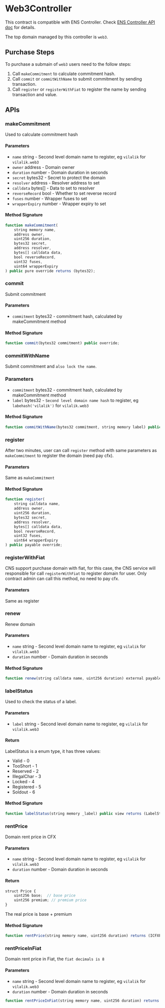 # Web3Controller

This contract is compatible with ENS Controller. Check [ENS Controller API doc](https://docs.ens.domains/contract-api-reference/.eth-permanent-registrar/controller) for details.

The top domain managed by this controller is `web3`.

## Purchase Steps

To purchase a submain of `web3` users need to the follow steps:

1. Call `makeCommitment` to calculate commitment hash.
2. Call `commit` or `commitWithName` to submit commitment by sending transaction.
3. Call `register` or `registerWithFiat` to register the name by sending transaction and value.

## APIs

### makeCommitment

Used to calculate commitment hash

#### Parameters

* `name` string - Second level domain name to register, eg `vilalik` for `vilalik.web3`
* `owner` address - Domain owner
* `duration` number - Domain duration in seconds
* `secret` bytes32 - Secret to protect the domain
* `resolver` address - Resolver address to set
* `calldata` bytes[] - Data to set to resolver
* `reverseRecord` bool - Whether to set reverse record
* `fuses` number - Wrapper fuses to set
* `wrapperExpiry` number - Wrapper expiry to set

#### Method Signature

```js
function makeCommitment(
    string memory name, 
    address owner, 
    uint256 duration, 
    bytes32 secret, 
    address resolver, 
    bytes[] calldata data, 
    bool reverseRecord, 
    uint32 fuses, 
    uint64 wrapperExpiry
) public pure override returns (bytes32);
```

### commit

Submit commitment

#### Parameters

* `commitment` bytes32 - commitment hash, calculated by makeCommitment method

#### Method Signature

```js
function commit(bytes32 commitment) public override;
```

### commitWithName

Submit commitment and `also lock the name`.

### Parameters

* `commitment` bytes32 - commitment hash, calculated by makeCommitment method
* `label` bytes32 - `Second level domain name hash` to register, eg `labehash('vilalik')` for `vilalik.web3`

#### Method Signature

```js
function commitWithName(bytes32 commitment, string memory label) public override;
```

### register

After two minutes, user can call `register` method with same parameters as `makeCommitment` to register the domain (need pay cfx).

#### Parameters

Same as `makeCommitment`

#### Method Signature

```js
function register(
    string calldata name,
    address owner,
    uint256 duration,
    bytes32 secret,
    address resolver,
    bytes[] calldata data,
    bool reverseRecord,
    uint32 fuses,
    uint64 wrapperExpiry
) public payable override;
```

### registerWithFiat

CNS support purchase domain with fiat, for this case, the CNS service will responsible for call `registerWithFiat` to register domain for user.
Only contract admin can call this method, no need to pay cfx.

#### Parameters

Same as register

### renew

Renew domain

#### Parameters

* `name` string - Second level domain name to register, eg `vilalik` for `vilalik.web3`
* `duration` number - Domain duration in seconds

#### Method Signature

```js
function renew(string calldata name, uint256 duration) external payable override;
```

### labelStatus

Used to check the status of a label.

#### Parameters

* `label` string - Second level domain name to register, eg `vilalik` for `vilalik.web3`

#### Return

LabelStatus is a enum type, it has three values:

* Valid - 0
* TooShort - 1
* Reserved - 2
* IllegalChar - 3
* Locked - 4
* Registered - 5
* Soldout - 6

#### Method Signature

```js
function labelStatus(string memory _label) public view returns (LabelStatus);
```

### rentPrice

Domain rent price in CFX

#### Parameters

* `name` string - Second level domain name to register, eg `vilalik` for `vilalik.web3`
* `duration` number - Domain duration in seconds

#### Return

```js
struct Price {
    uint256 base;  // base price
    uint256 premium; // premium price
}
```

The real price is base + premium

#### Method Signature

```js
function rentPrice(string memory name, uint256 duration) returns (ICFXPriceOracle.Price memory price);
```

### rentPriceInFiat

Domain rent price in Fiat, the `fiat decimals is 8`

#### Parameters

* `name` string - Second level domain name to register, eg `vilalik` for `vilalik.web3`
* `duration` number - Domain duration in seconds

```js
function rentPriceInFiat(string memory name, uint256 duration) returns (ICFXPriceOracle.Price memory price);
```